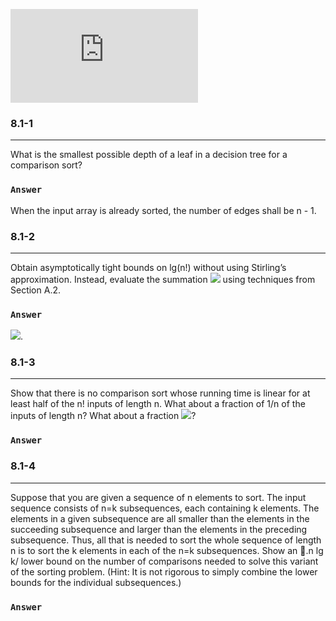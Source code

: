 ![](http://latex.codecogs.com/gif.latex?)
### 8.1-1
***
What is the smallest possible depth of a leaf in a decision tree for a comparison sort?

### `Answer`

When the input array is already sorted, the number of edges shall be n - 1.


### 8.1-2
***
Obtain asymptotically tight bounds on lg(n!) without using Stirling’s approximation. Instead, evaluate the summation ![](http://latex.codecogs.com/gif.latex?\sum_{k\=\1}^{n}{lgk}) using techniques from Section A.2.

### `Answer`

![](http://latex.codecogs.com/gif.latex?\sum_{k\=\1}^{n}{lgk}\leq\\sum_{k\=\1}^{n}{lgn\=\nlgn\=\\Omicron\left(nlgn\right)}).


### 8.1-3
***
Show that there is no comparison sort whose running time is linear for at least half of the n! inputs of length n. What about a fraction of 1/n of the inputs of length n? What about a fraction ![](http://latex.codecogs.com/gif.latex?1/2^{n})?

### `Answer`




### 8.1-4
***
Suppose that you are given a sequence of n elements to sort. The input sequence consists of n=k subsequences, each containing k elements. The elements in a given subsequence are all smaller than the elements in the succeeding subsequence and larger than the elements in the preceding subsequence. Thus, all that is needed to sort the whole sequence of length n is to sort the k elements in each of the n=k subsequences. Show an 􏰂.n lg k/ lower bound on the number of comparisons needed to solve this variant of the sorting problem. (Hint: It is not rigorous to simply combine the lower bounds for the individual subsequences.)

### `Answer`



